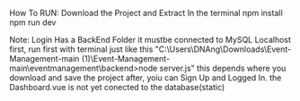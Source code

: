 How To RUN:
Download the Project and Extract
In the terminal
npm install
npm run dev

Note: Login Has a BackEnd Folder it mustbe connected to MySQL Localhost first, run first with terminal just like this "C:\Users\DNAng\Downloads\Event-Management-main (1)\Event-Management-main\eventmanagement\backend>node server.js" this depends where you download and save the project after, yoiu can Sign Up and Logged In.
the Dashboard.vue is not yet conected to the database(static)
